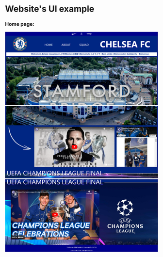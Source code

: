 # Website's UI example
<h3>Home page:</h3>
<img src="./Pics/UI ex/home1.png">
<img src="./Pics/UI ex/home2.png">
<img src="./Pics/UI ex/home3.png">

